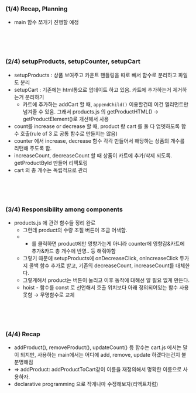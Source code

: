 
### (1/4) Recap, Planning

- main 함수 쪼개기 진행할 예정

<br/><br/><br/>


### (2/4) setupProducts, setupCounter, setupCart

- setupProducts : 상품 보여주고 카운트 핸들링을 따로 빼서 함수로 분리하고 파일도 분리
- setupCart : 기존에는 html통으로 업데이트 하고 있음. 카트에 추가하는거 제거하는거 분리하기
    - 카트에 추가하는 addCart 할 때, `appendChild()` 이용할건데 이건 엘리먼트만 넘겨줄 수 있음.
    그래서 products.js 의 getProductHTML() → getProductElement()로 개선해서 사용
- count를 increase or decrease 할 때, product 랑 cart 를 둘 다 업뎃하도록 함수 호출(rule of 3 로 공통 함수로 만들지는 않음)
- counter 에서 increase, decrease 함수 각각 만들어서 해당하는 상품의 개수를 리턴해 주도록 함.
- increaseCount, decreaseCount 할 때 상품이 카트에 추가/삭제 되도록. getProductById 만들어 리팩토링
- cart 의 총 개수는 독립적으로 관리


<br/><br/><br/>



### (3/4) Responsibility among components

- products.js 에 관련 함수들 정리 완료
    - 그런데 product의 수량 조절 버튼이 조금 어색함.
    - + 를 클릭하면 product에만 영향가는게 아니라 counter에 영향감&카트에 추가&카드 총 개수에 반영.. 등 해줘야함
    - 그렇기 때문에 setupProducts에 onDecreaseClick, onIncreaseClick 두가지 콜백 함수 추가로 받고, 기존의 decreaseCount, increaseCount를 대체한다.
    - 그렇게해서 product는 버튼이 눌리고 이후 동작에 대해선 알 필요 없게 만든다.
    - hoist - 함수를 const 로 선언해서 호출 위치보다 아래 정의되어있는 함수 사용 못함 → 무명함수로 교체


<br/><br/><br/>



### (4/4) Recap

- addProduct(), removeProduct(), updateCount() 등 함수는 cart.js 에서는 말이 되지만, 사용하는 main에서는 어디에 add, remove, update 하겠다는건지 불분명해짐
- ⇒ addProduct: addProductToCart같이 이름을 재정의해서 명확한 이름으로 사용하자.
- declarative programming 으로 작게나마 수정해보자(리액트처럼)


<br/><br/><br/>

